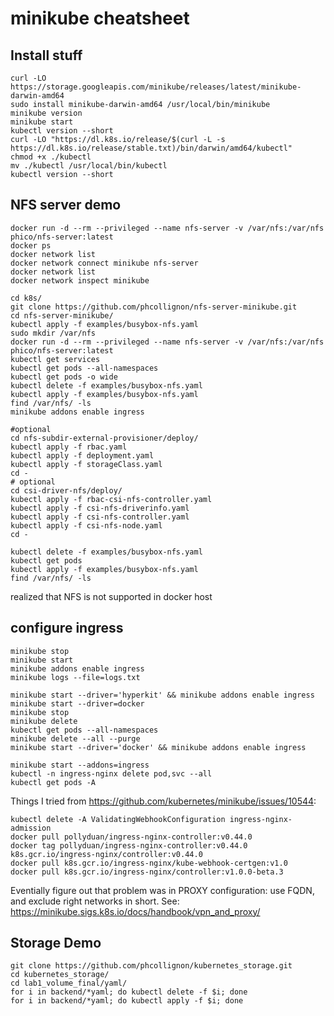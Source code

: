 # minikube cheatsheet

## Install stuff

    curl -LO https://storage.googleapis.com/minikube/releases/latest/minikube-darwin-amd64
    sudo install minikube-darwin-amd64 /usr/local/bin/minikube
    minikube version
    minikube start
    kubectl version --short
    curl -LO "https://dl.k8s.io/release/$(curl -L -s https://dl.k8s.io/release/stable.txt)/bin/darwin/amd64/kubectl"
    chmod +x ./kubectl
    mv ./kubectl /usr/local/bin/kubectl
    kubectl version --short

 ## NFS server demo

    docker run -d --rm --privileged --name nfs-server -v /var/nfs:/var/nfs phico/nfs-server:latest
    docker ps
    docker network list
    docker network connect minikube nfs-server
    docker network list
    docker network inspect minikube

    cd k8s/
    git clone https://github.com/phcollignon/nfs-server-minikube.git
    cd nfs-server-minikube/
    kubectl apply -f examples/busybox-nfs.yaml 
    sudo mkdir /var/nfs
    docker run -d --rm --privileged --name nfs-server -v /var/nfs:/var/nfs phico/nfs-server:latest
    kubectl get services
    kubectl get pods --all-namespaces 
    kubectl get pods -o wide 
    kubectl delete -f examples/busybox-nfs.yaml 
    kubectl apply -f examples/busybox-nfs.yaml 
    find /var/nfs/ -ls
    minikube addons enable ingress

    #optional
    cd nfs-subdir-external-provisioner/deploy/
    kubectl apply -f rbac.yaml
    kubectl apply -f deployment.yaml
    kubectl apply -f storageClass.yaml
    cd -
    # optional
    cd csi-driver-nfs/deploy/
    kubectl apply -f rbac-csi-nfs-controller.yaml
    kubectl apply -f csi-nfs-driverinfo.yaml
    kubectl apply -f csi-nfs-controller.yaml
    kubectl apply -f csi-nfs-node.yaml
    cd -

    kubectl delete -f examples/busybox-nfs.yaml 
    kubectl get pods
    kubectl apply -f examples/busybox-nfs.yaml 
    find /var/nfs/ -ls

realized that NFS is not supported in docker host

## configure ingress

    minikube stop
    minikube start
    minikube addons enable ingress
    minikube logs --file=logs.txt

    minikube start --driver='hyperkit' && minikube addons enable ingress
    minikube start --driver=docker
    minikube stop
    minikube delete
    kubectl get pods --all-namespaces
    minikube delete --all --purge
    minikube start --driver='docker' && minikube addons enable ingress

    minikube start --addons=ingress
    kubectl -n ingress-nginx delete pod,svc --all 
    kubectl get pods -A

Things I tried from https://github.com/kubernetes/minikube/issues/10544:

    kubectl delete -A ValidatingWebhookConfiguration ingress-nginx-admission
    docker pull pollyduan/ingress-nginx-controller:v0.44.0
    docker tag pollyduan/ingress-nginx-controller:v0.44.0 k8s.gcr.io/ingress-nginx/controller:v0.44.0
    docker pull k8s.gcr.io/ingress-nginx/kube-webhook-certgen:v1.0
    docker pull k8s.gcr.io/ingress-nginx/controller:v1.0.0-beta.3

Eventially figure out that problem was in PROXY configuration: use FQDN, and exclude right networks in short. See: https://minikube.sigs.k8s.io/docs/handbook/vpn_and_proxy/


## Storage Demo

    git clone https://github.com/phcollignon/kubernetes_storage.git
    cd kubernetes_storage/
    cd lab1_volume_final/yaml/
    for i in backend/*yaml; do kubectl delete -f $i; done
    for i in backend/*yaml; do kubectl apply -f $i; done
